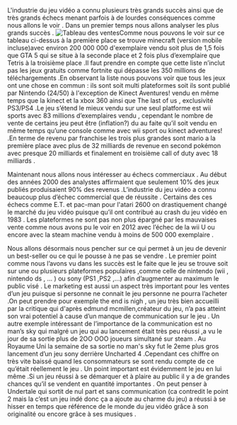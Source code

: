 L'industrie du jeu vidéo a connu plusieurs très grands succès ainsi que de très grands échecs menant parfois à de lourdes conséquences comme nous allons le voir . Dans un premier temps nous allons analyser les plus grands succès . ![Tableau des ventes](D:\Bibliotheque\Bureau\jeux-video\Histoire\image)Comme nous pouvons le voir sur ce tableau ci-dessus à la première place se trouve minecraft (version mobile incluse)avec environ 200 000 000 d'exemplaire vendu soit plus de 1,5 fois que GTA 5 qui se situe à la seconde place et 2 fois plus d’exemplaire que Tetris à la troisième place .Il faut prendre en compte que cette liste n’inclut pas les jeux gratuits comme fortnite qui dépasse les 350 millions de téléchargements .En observant la liste nous pouvons voir que tous les jeux ont une chose en commun : ils sont soit multi plateformes soit ils sont publié par Nintendo (24/50) à l'exception de Kinect Aventures! vendu en même temps que la kinect et la xbox 360 ainsi que The last of us , exclusivité PS3/PS4 .Le jeu s’étend le mieux vendu sur une seul platforme est wii sports avec 83 millions d’exemplaires vendu , cependant le nombre de vente de certains jeu peut être (inflation?) du au faite qu’il soit vendu en même temps qu’une console comme avec wii sport ou kinect adventures! .En terme de revenu par franchise les trois plus grandes sont mario a la première place avec plus de 32 milliards de revenue en second pokémon avec presque 20 milliards et finalement en troisième call of duty avec 18 milliards . 

Maintenant nous allons nous intéresser au échecs commerciaux . Au début des années 2000 des analystes affirmaient que seulement 10% des jeux publiés produisaient 90% des revenus .L’industrie du jeu vidéo a connu beaucoup plus d’échec commercial que de réussite . Certains des ces échecs comme E.T. et pac-man pour l'atari 2600 on drastiquement changé le marché du jeu vidéo puisque qu’il ont contribué au crash du jeu vidéo en 1983 . Les plateformes ne sont pas non plus épargné par les mauvaises vente comme nous avons pu le voir en 2012 avec l’échec de la wii U ou encore avec la steam machine vendu à moins de 500 000 exemplaire .

    
Nous allons désormais nous pencher sur ce qui permet à un jeu de devenir un best-seller ou ce qui le pousse à ne pas se vendre . Le premier point comme nous l’avons vu dans les succès est le faite que le jeu se trouve soit sur une ou plusieurs plateformes populaires ,comme celle de nintendo (wii , nintendo ds , … ) ou sony (PS1 ,PS2 ,...) afin d’augmenter au maximum le public visé . Le marketing est aussi un aspect très important pour les ventes d’un jeu puisque si personne ne connait le jeu personne ne pourra l’acheter .On peut prendre pour exemple the end is nigh , un jeu très bien accueilli par la critique qui d'après edmund mcmillen,créateur du jeu, n’a pas atteint son vrai potentiel à cause d’un manque de communication sur le jeu . Un autre exemple intéressant de l’importance de la communication est no man’s sky qui malgré un jeu qui au lancement était très peu réussi ,a vu le jour de sa sortie plus de 2OO OOO joueurs simultané sur steam . Au Royaume Uni la semaine de sa sortie no man's sky fut le 2eme plus gros lancement d’un jeu sony derrière Uncharted 4 .Cependant ces chiffre on très vite baissé quand les consommateurs se sont rendu compte de ce qu’était réellement le jeu . Un point important est évidemment le jeu en lui même .Si un jeu réussi à se démarquer et à plaire au public il y a de grandes chances qu’il se vendent en quantité importantes . On peut penser à Undertale qui sortit de nul part et sans communication (ca contredit le point 2 mais la c’est un jeu indé donc ça a ajoute au charme du jeu) a réussi à se hisser en temps que référence de le monde du jeu vidéo grâce à son originalité ou encore grâce à ses musiques .
